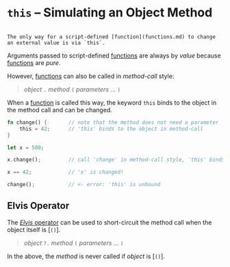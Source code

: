 `this` &ndash; Simulating an Object Method
==========================================

```admonish warning.side.wide "Functions are pure"

The only way for a script-defined [function](functions.md) to change an external value is via `this`.
```

Arguments passed to script-defined [functions](functions.md) are always by _value_ because
[functions](functions.md) are _pure_.

However, [functions](functions.md) can also be called in _method-call_ style:

> _object_ `.` _method_ `(` _parameters_ ... `)`

When a [function](functions.md) is called this way, the keyword `this` binds to the object in the
method call and can be changed.

```rust
fn change() {       // note that the method does not need a parameter
    this = 42;      // 'this' binds to the object in method-call
}

let x = 500;

x.change();         // call 'change' in method-call style, 'this' binds to 'x'

x == 42;            // 'x' is changed!

change();           // <- error: 'this' is unbound
```


Elvis Operator
--------------

The [_Elvis_ operator](https://en.wikipedia.org/wiki/Elvis_operator) can be used to short-circuit
the method call when the object itself is [`()`].

> _object_ `?.` _method_ `(` _parameters_ ... `)`

In the above, the _method_ is never called if _object_ is [`()`].
